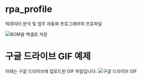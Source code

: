 # rpa_profile
빅데이터 분석 및 업무 자동화 프로그래머의 프로파일

<img src="https://drive.google.com/file/d/1FM1RmmAGy1k-bqaVY5MkwD0xUpHSYcNU/view?usp=sharing" alt="BOM을 엑셀로 저장">

# 구글 드라이브 GIF 예제
아래는 구글 드라이브에 업로드된 GIF 파일입니다:
![구글 드라이브 GIF](https://drive.google.com/uc?export=view&id=1aB2c3D4eFgH5ijKlmnOpQrstUVWXYz)
